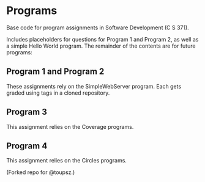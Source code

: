 # Programs
Base code for program assignments in Software Development (C S 371). 

Includes placeholders for questions for Program 1 and Program 2, as well as a simple Hello World program. The remainder of the contents are for future programs:

## Program 1 and Program 2
These assignments rely on the SimpleWebServer program. Each gets graded using tags in a cloned repository. 

## Program 3
This assignment relies on the Coverage programs. 

## Program 4
This assignment relies on the Circles programs. 

(Forked repo for @toupsz.)